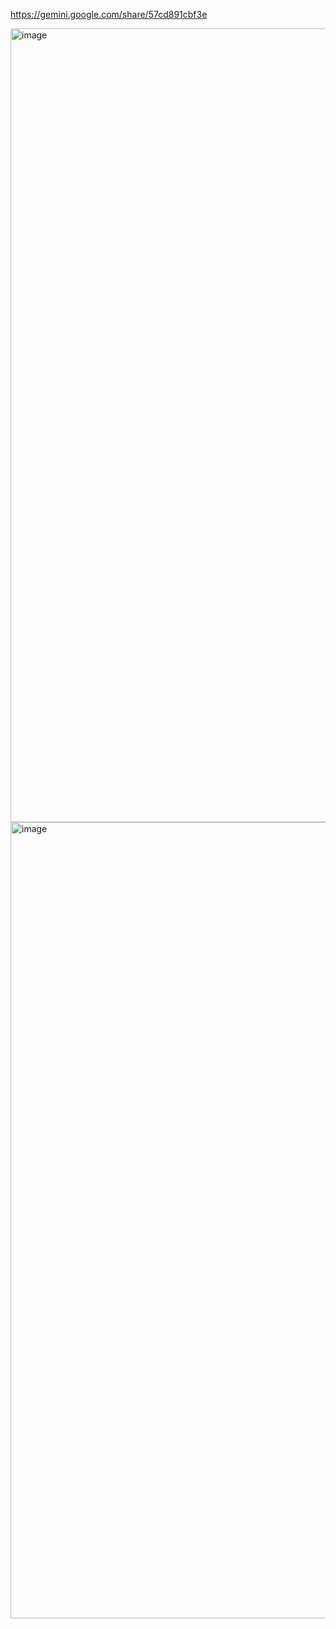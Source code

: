 https://gemini.google.com/share/57cd891cbf3e

<img width="1270" alt="image" src="https://github.com/user-attachments/assets/d0eaa421-7004-4413-83e4-cf23848f646b" />
<img width="1274" alt="image" src="https://github.com/user-attachments/assets/fa69dccf-fb26-4541-bcae-5e430e923586" />
